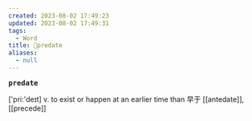 ```yaml
---
created: 2023-08-02 17:49:23
updated: 2023-08-02 17:49:31
tags:
  - Word
title: 📖predate
aliases:
  - null
---
```


<pre><strong>predate</strong></pre>
['pri:'deɪt]
v. to exist or happen at an earlier time than 早于
[[antedate]], [[precede]]
